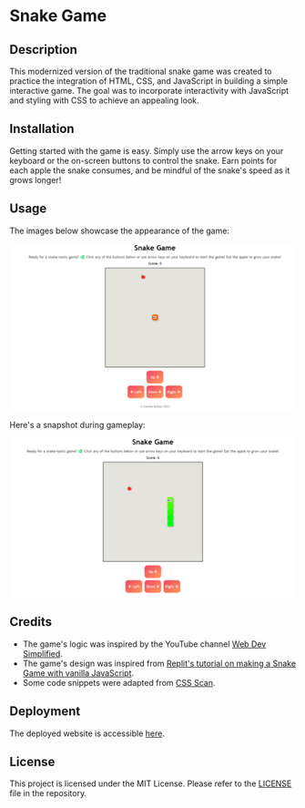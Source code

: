 # Snake Game

## Description

This modernized version of the traditional snake game was created to practice the integration of HTML, CSS, and JavaScript in building a simple interactive game. The goal was to incorporate interactivity with JavaScript and styling with CSS to achieve an appealing look.

## Installation

Getting started with the game is easy. Simply use the arrow keys on your keyboard or the on-screen buttons to control the snake. Earn points for each apple the snake consumes, and be mindful of the snake's speed as it grows longer!

## Usage

The images below showcase the appearance of the game:

![Initial page of the Snake Game](assets/images/screenshot.png)

Here's a snapshot during gameplay:

![Snake Game in action](assets/images/screenshot2.png)

## Credits

- The game's logic was inspired by the YouTube channel [Web Dev Simplified](https://www.youtube.com/watch?v=QTcIXok9wNY).
- The game's design was inspired from [Replit's tutorial on making a Snake Game with vanilla JavaScript](https://docs.replit.com/tutorials/html-css-js/make-snake-game-vanilla-javascript).
- Some code snippets were adapted from [CSS Scan](https://getcssscan.com/css-buttons-examples).

## Deployment

The deployed website is accessible [here](https://cemileblks.github.io/snake-game/).

## License

This project is licensed under the MIT License. Please refer to the [LICENSE](LICENSE) file in the repository.
